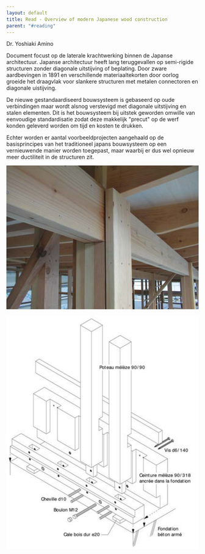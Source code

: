 ```yaml
---
layout: default
title: Read - Overview of modern Japanese wood construction
parent: "#reading"
---
```

Dr. Yoshiaki Amino 

Document focust op de laterale krachtwerking binnen de Japanse architectuur. Japanse architectuur heeft lang teruggevallen op semi-rigide structuren zonder diagonale uitstijving of beplating. Door zware aardbevingen in 1891 en verschillende materiaaltekorten door oorlog groeide het draagvlak voor slankere structuren met metalen connectoren en diagonale uistijving.

De nieuwe gestandaardiseerd bouwsysteem is gebaseerd op oude verbindingen maar wordt alsnog verstevigd met diagonale uitstijving en stalen elementen. Dit is het bouwsysteem bij uitstek geworden omwille van eenvoudige standardisatie zodat deze makkelijk "precut" op de werf konden geleverd worden om tijd en kosten te drukken.

Echter worden er aantal voorbeeldprojecten aangehaald op de basisprincipes van het traditioneel japans bouwsysteem op een vernieuwende manier worden toegepast, maar waarbij er dus wel opnieuw meer ductiliteit in de structuren zit.

![Nailed planks](https://github.com/SimonBoury/rondomhout/blob/27b42837d01ae97913da9ed8ec847b9652819837/assets/images/Nailed%20planks%20example%201.png)

![Base stiffening](https://github.com/SimonBoury/rondomhout/blob/27b42837d01ae97913da9ed8ec847b9652819837/assets/images/Stiffening%20example%20at%20the%20base.png)

